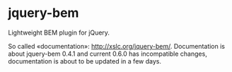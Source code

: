 jquery-bem
==========

Lightweight BEM plugin for jQuery.

So called «documentation»: http://xslc.org/jquery-bem/. Documentation is about jquery-bem 0.4.1 and current 0.6.0 has incompatible changes, documentation is about to be updated in a few days.
